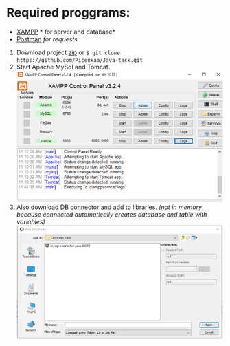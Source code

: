 # Required proggrams:
* [XAMPP](https://www.apachefriends.org/index.html) * for server and database*
* [Postman](https://www.postman.com/) *for requests*
 
 1. Download project [zip](https://github.com/Picenkaa/Java-task/archive/master.zip) or  `$ git clone https://github.com/Picenkaa/Java-task.git`
 2. Start Apache MySql and Tomcat.
 ![](ft_docu/1.png)
 3. Also download  [DB connector](https://drive.google.com/file/d/1fqU5b9HNUzEqTEixwwc2Vh0YlXFx42wp/view?usp=sharing) and add to libraries. *(not in memory because connected automatically creates database and table with variables)*
![Adding data to database](ft_docu/Step3.jpg)
 
